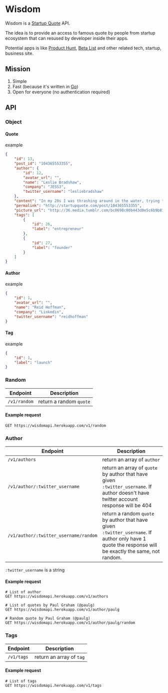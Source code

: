 # Wisdom

Wisdom is a [Startup Quote](http://startupquote.com) API.

The idea is to provide an access to famous quote by people from startup 
ecosystem that can resused by developer inside their apps.

Potential apps is like [Product Hunt](www.producthunt.com), [Beta List](http://betalist.com) 
and other related tech, startup, business site.

## Mission

1. Simple
2. Fast (because it's written in [Go](http://golang.org))
3. Open for everyone (no authentication required)

## API

### Object
#### Quote
example

```json
{
    "id": 13,
    "post_id": "104365553355",
    "author": {
        "id": 12,
        "avatar_url": "",
        "name": "Leslie Bradshaw",
        "company": "JESS3",
        "twitter_username": "lesliebradshaw"
    },
    "content": "In my 20s I was thrashing around in the water, trying to keep my head above it. In my 30s, I realized it was only three feet deep and I stood up.",
    "permalink": "http://startupquote.com/post/104365553355",
    "picture_url": "http://36.media.tumblr.com/bc0698c00b443d0e5c6b9b814d74bbd9/tumblr_nfywvtqr2C1qz6pqio1_r1_1280.png",
    "tags": [
        {
            "id": 26,
            "label": "entrepreneur"
        },
        {
            "id": 27,
            "label": "founder"
        }
    ]
}
```

#### Author
example

```json
{
    "id": 1,
    "avatar_url": "",
    "name": "Reid Hoffman",
    "company": "Linkedin",
    "twitter_username": "reidhoffman"
}
```

#### Tag
example

```json
{
    "id": 1,
    "label": "launch"
}
```

### Random

| Endpoint  | Description |
| --------- | ------ |
| `/v1/random` | return a random `quote`|

#### Example request

```
GET https://wisdomapi.herokuapp.com/v1/random
```

### Author

| Endpoint  | Description |
| --------- | ------ |
| `/v1/authors` | return an array of `author`|
| `/v1/author/:twitter_username` | return an array of `quote` by author that have given `:twitter_username`. If author doesn't have twitter account response will be 404|
| `/v1/author/:twitter_username/random` | return a random `quote` by author that have given `:twitter_username`. If author only have 1 quote the response will be exactly the same, not random.|

`:twitter_username` is a string

#### Example request

```
# List of author
GET https://wisdomapi.herokuapp.com/v1/authors

# List of quotes by Paul Graham (@paulg)
GET https://wisdomapi.herokuapp.com/v1/author/paulg

# Random quote by Paul Graham (@paulg)
GET https://wisdomapi.herokuapp.com/v1/author/paulg/random
```


### Tags

| Endpoint  | Description |
| --------- | ------ |
| `/v1/tags` | return an array of `tag`|

#### Example request

```
# List of tags
GET https://wisdomapi.herokuapp.com/v1/tags
```